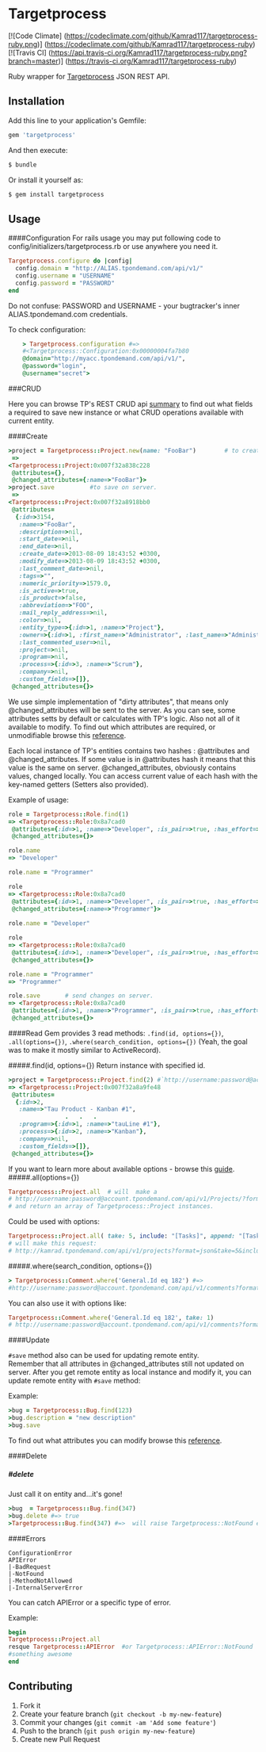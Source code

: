 # Targetprocess

[![Code Climate]
(https://codeclimate.com/github/Kamrad117/targetprocess-ruby.png)]
(https://codeclimate.com/github/Kamrad117/targetprocess-ruby)
[![Travis CI]
(https://api.travis-ci.org/Kamrad117/targetprocess-ruby.png?branch=master)]
(https://travis-ci.org/Kamrad117/targetprocess-ruby)

Ruby wrapper for [Targetprocess](http://www.targetprocess.com/) JSON REST API.

## Installation

Add this line to your application's Gemfile:

```ruby
gem 'targetprocess'
```
And then execute:
```bash
$ bundle
```
Or install it yourself as:
```bash
$ gem install targetprocess
```
## Usage

####Configuration
For rails usage you may put following code to 
config/initializers/targetprocess.rb or use anywhere you need it.
```ruby
Targetprocess.configure do |config|
  config.domain = "http://ALIAS.tpondemand.com/api/v1/"
  config.username = "USERNAME"
  config.password = "PASSWORD"
end  
```    
Do not confuse: 
PASSWORD and USERNAME - your bugtracker's inner ALIAS.tpondemand.com credentials.   
    
To check configuration:
```ruby
    > Targetprocess.configuration #=> 
    #<Targetprocess::Configuration:0x00000004fa7b80
    @domain="http://myacc.tpondemand.com/api/v1/",
    @password="login",
    @username="secret">
```
###CRUD

Here you can browse TP's REST CRUD api 
[summary](http://dev.targetprocess.com/blog/2011/09/02/rest-crud-summary-table/)
to find out what fields a required to save new instance or what CRUD operations 
available with current entity.

####Create
```ruby
>project = Targetprocess::Project.new(name: "FooBar")        # to create it locally.
 =>    
<Targetprocess::Project:0x007f32a838c228
 @attributes={},
 @changed_attributes={:name=>"FooBar"}>
>project.save          #to save on server.
 => 
<Targetprocess::Project:0x007f32a8918bb0
 @attributes=
  {:id=>3154,
   :name=>"FooBar",
   :description=>nil,
   :start_date=>nil,
   :end_date=>nil,
   :create_date=>2013-08-09 18:43:52 +0300,
   :modify_date=>2013-08-09 18:43:52 +0300,
   :last_comment_date=>nil,
   :tags=>"",
   :numeric_priority=>1579.0,
   :is_active=>true,
   :is_product=>false,
   :abbreviation=>"FOO",
   :mail_reply_address=>nil,
   :color=>nil,
   :entity_type=>{:id=>1, :name=>"Project"},
   :owner=>{:id=>1, :first_name=>"Administrator", :last_name=>"Administrator"},
   :last_commented_user=>nil,
   :project=>nil,
   :program=>nil,
   :process=>{:id=>3, :name=>"Scrum"},
   :company=>nil,
   :custom_fields=>[]},
 @changed_attributes={}>
```

We use simple implementation of "dirty attributes", that means only 
@changed_attributes will be sent to the server. 
As you can see, some attributes setts by default or calculates with TP's logic.
Also not all of it available to modify.
To find out which attributes are required, or unmodifiable browse this 
[reference](http://md5.tpondemand.com/api/v1/index/meta).

Each local instance of TP's entities contains two hashes : 
@attributes and @changed_attributes. 
If some value is in @attributes
hash it means that this value is the same on server.
@changed_attributes, obviously contains values, changed locally.
You can access current value of each hash with the key-named getters
(Setters also provided).

Example of usage:

```ruby
role = Targetprocess::Role.find(1)
=> <Targetprocess::Role:0x8a7cad0
 @attributes={:id=>1, :name=>"Developer", :is_pair=>true, :has_effort=>true}
 @changed_attributes={}>

role.name 
=> "Developer"

role.name = "Programmer"

role
=> <Targetprocess::Role:0x8a7cad0
 @attributes={:id=>1, :name=>"Developer", :is_pair=>true, :has_effort=>true},
 @changed_attributes={:name=>"Programmer"}>
 
role.name = "Developer" 

role
=> <Targetprocess::Role:0x8a7cad0
 @attributes={:id=>1, :name=>"Developer", :is_pair=>true, :has_effort=>true},
 @changed_attributes={}>

role.name = "Programmer" 
=> "Programmer"

role.save       # send changes on server.
=> <Targetprocess::Role:0x8a7cad0  
 @attributes={:id=>1, :name=>"Programmer", :is_pair=>true, :has_effort=>true},
 @changed_attributes={}>
```

####Read
Gem provides 3 read methods: `.find(id, options={})`, `.all(options={})`, 
`.where(search_condition, options={})`
(Yeah, the goal was to make it mostly similar to ActiveRecord).

#####.find(id, options={})
Return instance with specified id. 
```ruby
>project = Targetprocess::Project.find(2) #`http://username:password@account.tpondemand.com/api/v1/Projects/2
=> <Targetprocess::Project:0x007f32a8a9fe48
 @attributes=
  {:id=>2,
   :name=>"Tau Product - Kanban #1",
                .   .   .
   :program=>{:id=>1, :name=>"tauLine #1"},
   :process=>{:id=>2, :name=>"Kanban"},
   :company=>nil,
   :custom_fields=>[]},
 @changed_attributes={}>
```
If you want to learn more about available options - browse this 
[guide](http://dev.targetprocess.com/rest/response_format).
#####.all(options={})

```ruby
Targetprocess::Project.all  # will  make a 
# http://username:password@account.tpondemand.com/api/v1/Projects/?format=json` request, 
# and return an array of Targetprocess::Project instances. 
```
Could be used with options:
```ruby
Targetprocess::Project.all( take: 5, include: "[Tasks]", append: "[Tasks-Count]") 
# will make this request:
# http://kamrad.tpondemand.com/api/v1/projects?format=json&take=5&include=[Tasks]&append=[Tasks-Count]
```    
#####.where(search_condition, options={})
 
```ruby
> Targetprocess::Comment.where('General.Id eq 182') #=> 
#http://username:password@account.tpondemand.com/api/v1/comments?format=json&where=General.Id%20eq%20183
```
You can also use it with options like:
```ruby
Targetprocess::Comment.where('General.Id eq 182', take: 1)
# http://username:password@account.tpondemand.com/api/v1/comments?format=json&where=General.Id%20eq%20182&take=1
```
####Update

`#save` method also can be used for updating remote entity.  
Remember that all attributes in @changed_attributes still not updated on 
server.
After you get remote entity as local instance and modify it, 
you can update remote entity with `#save` method:

Example:
```ruby    
>bug = Targetprocess::Bug.find(123)
>bug.description = "new description"
>bug.save
```    
To find out what attributes you can modify browse this 
[reference](http://md5.tpondemand.com/api/v1/index/meta).

####Delete

##### #delete
Just call it on entity and...it's gone!
```ruby
>bug  = Targetprocess::Bug.find(347)      
>bug.delete #=> true 
>Targetprocess::Bug.find(347) #=>  will raise Targetprocess::NotFound error
```

####Errors
    
    ConfigurationError
    APIError
    |-BadRequest
    |-NotFound 
    |-MethodNotAllowed
    |-InternalServerError

You can catch APIError or a specific type of error.

Example:
```ruby
begin
Targetprocess::Project.all
resque Targetprocess::APIError  #or Targetprocess::APIError::NotFound
#something awesome
end
```
## Contributing

1. Fork it
2. Create your feature branch (`git checkout -b my-new-feature`)
3. Commit your changes (`git commit -am 'Add some feature'`)
4. Push to the branch (`git push origin my-new-feature`)
5. Create new Pull Request
